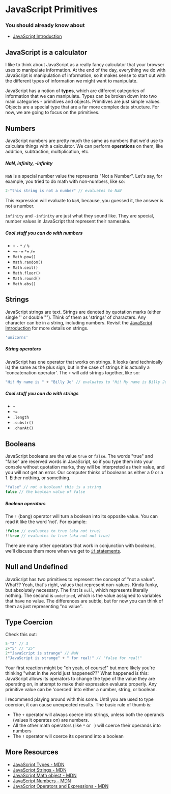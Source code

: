 # JavaScript Primitives

### You should already know about
* [JavaScript Introduction](../javascript-introduction/README.md)

## JavaScript is a calculator

I like to think about JavaScript as a really fancy calculator that your browser uses to manipulate information. At the end of the day, everything we do with JavaScript is manipulation of information, so it makes sense to start out with the different types of information we might want to manipulate.

JavaScript has a notion of **types**, which are different categories of information that we can manipulate. Types can be broken down into two main categories - primitives and objects. Primitives are just simple values. Objects are a special type that are a far more complex data structure. For now, we are going to focus on the primitives.

## Numbers
JavaScript numbers are pretty much the same as numbers that we'd use to calculate things with a calculator. We can perform **operations** on them, like addition, subtraction, multiplication, etc.

##### NaN, infinity, -infinity
`NaN` is a special number value the represents "Not a Number". Let's say, for example, you tried to do math with non-numbers, like so:

```js
2-"this string is not a number" // evaluates to NaN
```
This expression will evaluate to `NaN`, because, you guessed it, the answer is not a number.

`infinity` and `-infinity` are just what they sound like. They are special, number values in JavaScript that represent their namesake.

##### Cool stuff you can do with numbers
* `+` `-` `*` `/` `%`
* `+=` `-=` `*=` `/=`
* `Math.pow()`
* `Math.random()`
* `Math.ceil()`
* `Math.floor()`
* `Math.round()`
* `Math.abs()`

## Strings
JavaScript strings are text. Strings are denoted by quotation marks (either single '' or double ""). Think of them as 'strings' of characters. Any character can be in a string, including numbers. Revisit the [JavaScript Introduction](../javascript-introduction/README.md) for more details on strings.

```js
'unicorns'
```

##### String operators
JavaScript has one operator that works on strings. It looks (and technically is) the same as the plus sign, but in the case of strings it is actually a 'concatenation operator'. The `+` will add strings together, like so:

```js
"Hi! My name is " + "Billy Jo" // evaluates to "Hi! My name is Billy Jo"
```

##### Cool stuff you can do with strings
* `+`
* `+=`
* `.length`
* `.substr()`
* `.charAt()`


## Booleans
JavaScript booleans are the value `true` or `false`. The words "true" and "false" are reserved words in JavaScript, so if you type them into your console without quotation marks, they will be interpreted as their value, and you will not get an error. Our computer thinks of booleans as either a 0 or a 1. Either nothing, or something.

```js
"false" // not a boolean! this is a string
false // the boolean value of false
```

##### Boolean operators
The `!` (bang) operator will turn a boolean into its opposite value. You can read it like the word 'not'. For example:

```js
!false // evaluates to true (aka not true)
!!true // evaluates to true (aka not not true)
```

There are many other operators that work in conjunction with booleans, we'll discuss them more when we get to [`if` statements](../javascript-if-statements/README.md).

## Null and Undefined
JavaScript has two primitives to represent the concept of "not a value". What?? Yeah, that's right, values that represent non-values. Kinda funky, but absolutely necessary. The first is `null`, which represents literally nothing. The second is `undefined`, which is the value assigned to variables that have no value. The differences are subtle, but for now you can think of them as just representing "no value".

## Type Coercion
Check this out:

```js
5-"2" // 3
2+"5" // "25"
2*"JavaScript is strange" // NaN
!"JavaScript is strange" + " for real!" // "false for real!"
```
Your first reaction might be "oh yeah, of course!" but more likely you're thinking "what in the world just happened??" What happened is this: JavaScript allows its operators to change the type of the value they are operating on, in attempt to make their expression evaluate properly. Any primitive value can be 'coerced' into either a number, string, or boolean.

I recommend playing around with this some. Until you are used to type coercion, it can cause unexpected results. The basic rule of thumb is:

* The `+` operator will always coerce into strings, unless both the operands (values it operates on) are numbers.
* All the other math operators (like `*` or `-`) will coerce their operands into numbers
* The `!` operator will coerce its operand into a boolean

## More Resources
* [JavaScript Types - MDN](https://developer.mozilla.org/en-US/docs/Web/JavaScript/Data_structures)
* [JavaScript Strings - MDN](https://developer.mozilla.org/en-US/docs/Web/JavaScript/Reference/Global_Objects/String)
* [JavaScript Math object - MDN](https://developer.mozilla.org/en-US/docs/Web/JavaScript/Reference/Global_Objects/Math)
* [JavaScript Numbers - MDN](https://developer.mozilla.org/en-US/docs/Web/JavaScript/Reference/Global_Objects/Number)
* [JavaScript Operators and Expressions - MDN](https://developer.mozilla.org/en-US/docs/Web/JavaScript/Reference/Operators)
